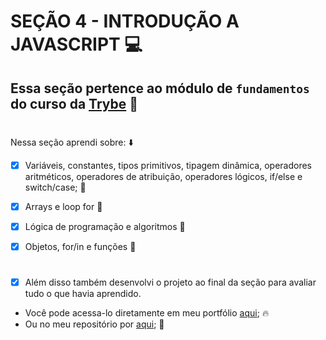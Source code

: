 # SEÇÃO 4 - INTRODUÇÃO A JAVASCRIPT :computer:

## Essa seção pertence ao módulo de `fundamentos` do curso da [Trybe](https://www.betrybe.com/) :green_heart:
#

Nessa seção aprendi sobre: :arrow_down:

- [x]  Variáveis, constantes, tipos primitivos, tipagem dinâmica, operadores aritméticos, operadores de atribuição, operadores lógicos, if/else e switch/case; :rocket:

- [x] Arrays e loop for :rocket:

- [x] Lógica de programação e algoritmos :rocket:

- [x] Objetos, for/in e funções :rocket:
#

- [x] Além disso também desenvolvi o projeto ao final da seção para avaliar tudo o que havia aprendido.

- Você pode acessa-lo diretamente em meu portfólio [aqui](); :fire:
- Ou no meu repositório por [aqui](); :memo:
#


